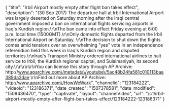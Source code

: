 {
    "title": "Irbil Airport mostly empty after flight ban takes effect",
    "description": "(30 Sep 2017) The departure hall at Irbil International Airport was largely deserted on Saturday morning after the Iraqi central government imposed a ban on international flights servicing airports in Iraq's Kurdish region.\r\nThe ban came into effect Friday evening at 6:00 p.m. local time (1500GMT).\r\nOnly domestic flights departed from the Irbil International Airport on Saturday. \r\nThe decision to shut down the flights comes amid tensions over an overwhelming \"yes\" vote in an independence referendum held this week in Iraq's Kurdish region and disputed territories.\r\nIraq's Transport Ministry ordered international airlines to halt service to Irbil, the Kurdish regional capital, and Sulaimaniyah, its second city.\r\n\r\n\r\nYou can license this story through AP Archive: http:\/\/www.aparchive.com\/metadata\/youtube\/5ac48b24fa581c010113baa389da2dae \r\nFind out more about AP Archive: http:\/\/www.aparchive.com\/HowWeWork",
    "channelid": "123184222",
    "videoid": "123186371",
    "date_created": "1507378581",
    "date_modified": "1508436470",
    "type": "captivate",
    "layout": "channelVideo",
    "url": "\/c1\/irbil-airport-mostly-empty-after-flight-ban-takes-effect\/123184222-123186371"
}